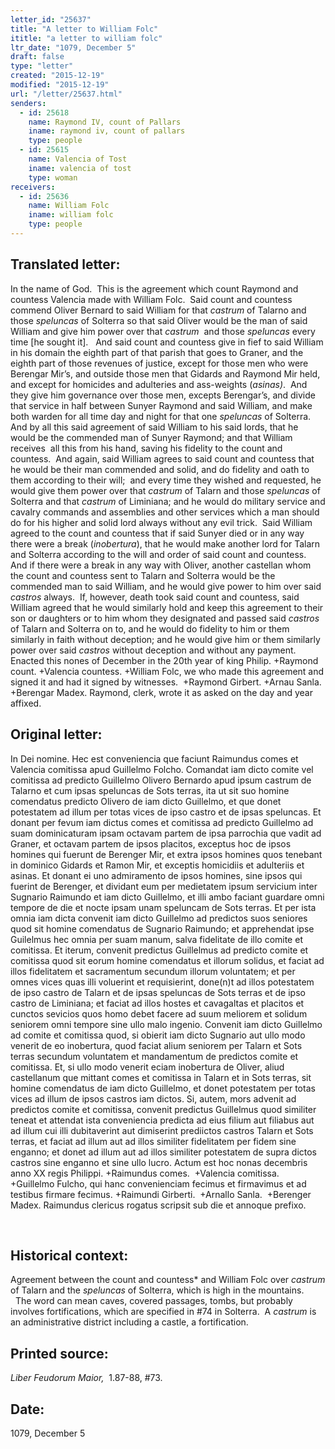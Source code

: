 ```yaml
---
letter_id: "25637"
title: "A letter to William Folc"
ititle: "a letter to william folc"
ltr_date: "1079, December 5"
draft: false
type: "letter"
created: "2015-12-19"
modified: "2015-12-19"
url: "/letter/25637.html"
senders:
  - id: 25618
    name: Raymond IV, count of Pallars
    iname: raymond iv, count of pallars
    type: people
  - id: 25615
    name: Valencia of Tost
    iname: valencia of tost
    type: woman
receivers:
  - id: 25636
    name: William Folc
    iname: william folc
    type: people
---
```

<h2> Translated letter:</h2><p>In the name of God.&nbsp; This is the agreement which count Raymond and countess Valencia made with William Folc.&nbsp; Said count and countess commend Oliver Bernard to said William for that <i>castrum</i> of Talarno and those <i>speluncas </i>of Solterra so that said Oliver would be the man of said William and give him power over that <i>castrum</i>&nbsp; and those <i>speluncas</i> every time [he sought it].&nbsp;&nbsp; And said count and countess give in fief to said William in his domain the eighth part of that parish that goes to Graner, and the eighth part of those revenues of justice, except for those men who were Berengar Mir’s, and outside those men that Gidards and Raymond Mir held, and except for homicides and adulteries and ass-weights (<i>asinas)</i>.&nbsp; And they give him governance over those men, excepts Berengar’s, and divide that service in half between Sunyer Raymond and said William, and make both warden for all time day and night for that one <i>speluncas</i> of Solterra.&nbsp; And by all this said agreement of said William to his said lords, that he would be the commended man of Sunyer Raymond; and that William receives &nbsp;all this from his hand, saving his fidelity to the count and countess.&nbsp; And again, said William agrees to said count and countess that he would be their man commended and solid, and do fidelity and oath to them according to their will;&nbsp; and every time they wished and requested, he would give them power over that <i>castrum </i>of Talarn and those <i>speluncas</i> of Solterra and that <i>castrum </i>of Liminiana; and he would do military service and cavalry commands and assemblies and other services which a man should do for his higher and solid lord always without any evil trick.&nbsp; Said William agreed to the count and countess that if said Sunyer died or in any way there were a break (<i>inobertura</i>), that he would make another lord for Talarn and Solterra according to the will and order of said count and countess.&nbsp; And if there were a break in any way with Oliver, another castellan whom the count and countess sent to Talarn and Solterra would be the commended man to said William, and he would give power to him over said <i>castros</i> always.&nbsp; If, however, death took said count and countess, said William agreed that he would similarly hold and keep this agreement to their son or daughters or to him whom they designated and passed said <i>castros</i> of Talarn and Solterra on to, and he would do fidelity to him or them similarly in faith without deception; and he would give him or them similarly power over said <i>castros</i> without deception and without any payment.&nbsp; Enacted this nones of December in the 20th year of king Philip. +Raymond count. +Valencia countess. +William Folc, we who made this agreement and signed it and had it signed by witnesses.&nbsp; +Raymond Girbert. +Arnau Sanla. +Berengar Madex. Raymond, clerk, wrote it as asked on the day and year affixed.</p><h2 class="mt-4"> Original letter:</h2><p>In Dei nomine. Hec est conveniencia que faciunt Raimundus comes et Valencia comitissa apud Guillelmo Folcho. Comandat iam dicto comite vel comitissa ad predicto Guillelmo Olivero Bernardo apud ipsum castrum de Talarno et cum ipsas speluncas de Sots terras, ita ut sit suo homine comendatus predicto Olivero de iam dicto Guillelmo, et que donet potestatem ad illum per totas vices de ipso castro et de ipsas spe­luncas. Et donant per fevum iam dictus comes et comitissa ad predicto Guillelmo ad suam dominicaturam ipsam octavam partem de ipsa parrochia que vadit ad Graner, et octavam partem de ipsos placitos, exceptus hoc de ipsos homines qui fuerunt de Berenger Mir, et extra ipsos homines quos tenebant in dominico Gidards et Ramon Mir, et exceptis homicidiis et adulteriis et asinas. Et donant ei uno admiramento de ipsos homines, sine ipsos qui fuerint de Berenger, et dividant eum per medietatem ipsum servicium inter Sugnario Raimundo et iam dicto Guillelmo, et illi ambo faciant guardare omni tempore de die et nocte ipsam unam speluncam de Sots terras. Et per ista omnia iam dicta convenit iam dicto Guillelmo ad predictos suos seniores quod sit homine comendatus de Sugnario Rai­mundo; et apprehendat ipse Guilelmus hec omnia per suam manum, salva fidelitate de illo comite et comitissa. Et iterum, convenit predictus Guillelmus ad predicto comite et comitissa quod sit eorum homine comen­datus et illorum solidus, et faciat ad illos fidelitatem et sacramentum secundum illorum voluntatem; et per omnes vices quas illi voluerint et requisierint, done(n)t ad illos potestatem de ipso castro de Talarn et de ipsas speluncas de Sots terras et de ipso castro de Liminiana; et faciat ad illos hostes et cavagaltas et placitos et cunctos sevicios quos homo debet facere ad suum meliorem et solidum seniorem omni tempore sine ullo malo ingenio. Convenit iam dicto Guillelmo ad comite et comitissa quod, si obierit iam dicto Sugnario aut ullo modo venerit de eo inobertura, quod faciat alium seniorem per Talarn et Sots terras secundum voluntatem et mandamentum de predictos comite et comitissa. Et, si ullo modo venerit eciam inobertura de Oliver, aliud castellanum que mittant comes et comitissa in Talarn et in Sots terras, sit homine comen­datus de iam dicto Guillelmo, et donet potestatem per totas vices ad illum de ipsos castros iam dictos. Si, autem, mors advenit ad predictos comite et comitissa, convenit predictus Guillelmus quod similiter teneat et attendat ista conveniencia predicta ad eius filium aut filiabus aut ad illum cui illi dubitaverint aut dimiserint prediictos castros Talarn et Sots terras, et faciat ad illum aut ad illos similiter fidelitatem per fidem sine enganno; et donet ad illum aut ad illos similiter potestatem de supra dictos castros sine enganno et sine ullo lucro. Actum est hoc nonas decembris anno XX regis Philippi. +Raimundus comes.&nbsp; +Valencia comitissa.&nbsp; +Guillelmo Fulcho, qui hanc convenienciam fecimus et firmavimus et ad testibus firmare fecimus. +Raimundi Girberti.&nbsp; +Arnallo Sanla.&nbsp; +Berenger Madex. Raimundus clericus rogatus scripsit sub die et annoque prefixo.</p><p>&nbsp;</p><h2 class="mt-4"> Historical context:</h2><p>Agreement between the count and countess* and William Folc over <i>castrum</i> of Talarn and the <i>speluncas</i> of Solterra, which is high in the mountains. &nbsp;&nbsp;The word can mean caves, covered passages, tombs, but probably involves fortifications, which are specified in #74 in Solterra. &nbsp;A <i>castrum</i> is an administrative district including a castle, a fortification.</p><h2 class="mt-4"> Printed source:</h2><p><i>Liber Feudorum Maior,</i> &nbsp;1.87-88, #73.&nbsp;</p><h2 class="mt-4"> Date:</h2>1079, December 5
